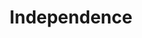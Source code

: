 ---
pid: mp99
title: Independence
location_transcription: City Hall
coordinates: "[-75.163201253151, 39.952286606904]"
zipcode: '19104'
gen_neighborhood: West Philadelphia
neighborhood: University City,Belmont,Parkside,Powelton Village
outside_phl: 
age: 
age_range: 
instagram: 
image_file_name: mp_99.jpg
proposal_transcription: Mini Independence Hall with photos of everyone who have fought
  for independence
topic: History,Human Rights
topic_summary: 0, 0, 0
type: Building,Image
keywords_other: 
credit: 
image_labels: 
twitter: 
facebook: 
permalink: "/monuments/mp99/"
layout: item-page
---